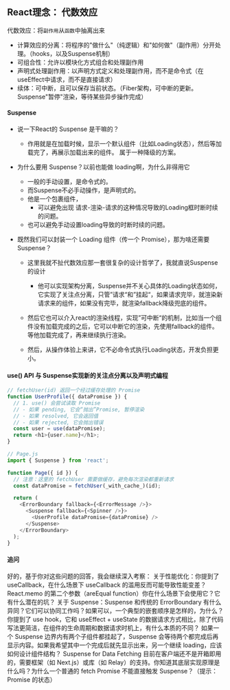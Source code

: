 
## React理念： 代数效应
代数效应：将`副作用`从`函数`中抽离出来
- 计算效应的分离：将程序的"做什么"（纯逻辑）和"如何做"（副作用）分开处理。（hooks，以及Suspense机制）
- 可组合性：允许以模块化方式组合和处理副作用
- 声明式处理副作用：以声明方式定义和处理副作用，而不是命令式（在useEffect中请求，而不是直接请求）
- 续体：可中断，且可以保存当前状态。（Fiber架构，可中断的更新。Suspense"暂停"渲染，等待某些异步操作完成）


#### Suspense

- 说一下React的 Suspense 是干嘛的？
    - 作用就是在加载时候，显示一个默认组件（比如Loading状态），然后等加载完了，再展示加载出来的组件。 属于一种降级的方案。
- 为什么要用 Suspense？以前也能做 loading啊，为什么非得用它
    - 一般的手动设置，是命令式的。
    - 而Suspense不必手动操作，是声明式的。
    - 他是一个包裹组件，
        - 可以避免出现 请求-渲染-请求的这种情况导致的Loading框时断时续的问题。
    - 也可以避免手动设置loading导致的时断时续的问题。

- 既然我们可以封装一个 Loading 组件（传一个 Promise），那为啥还需要 Suspense？
    - 这里我就不扯代数效应那一套很复杂的设计哲学了，我就直说Suspense的设计
        - 他可以实现架构分离，Suspense并不关心具体的Loading状态如何，它实现了关注点分离，只管”请求“和”挂起“，如果请求完毕，就渲染新请求来的组件，如果没有完毕，就渲染fallback降级兜底的组件。
    - 然后它也可以介入react的渲染线程，实现”可中断“的机制，比如当一个组件没有加载完成的之后，它可以中断它的渲染，先使用fallback的组件。等他加载完成了，再来继续执行渲染。

    - 然后，从操作体验上来讲，它不必命令式执行Loading状态，开发负担更小。

#### use() API 与 Suspense实现新的关注点分离以及声明式编程

```ts
// fetchUser(id) 返回一个经过缓存处理的 Promise
function UserProfile({ dataPromise }) {
  // 1. use() 会尝试读取 Promise
  // - 如果 pending, 它会“抛出”Promise, 暂停渲染
  // - 如果 resolved, 它会返回值
  // - 如果 rejected, 它会抛出错误
  const user = use(dataPromise);
  return <h1>{user.name}</h1>;
}

// Page.js
import { Suspense } from 'react';

function Page({ id }) {
  // 注意：这里的 fetchUser 需要做缓存，避免每次渲染都重新请求
  const dataPromise = fetchUser(_with_cache_)(id);

  return (
    <ErrorBoundary fallback={<ErrorMessage />}>
      <Suspense fallback={<Spinner />}>
        <UserProfile dataPromise={dataPromise} />
      </Suspense>
    </ErrorBoundary>
  );
}
```


#### 追问
好的，基于你对这些问题的回答，我会继续深入考察：
关于性能优化：你提到了 useCallback，在什么场景下 useCallback 的滥用反而可能导致性能变差？React.memo 的第二个参数（areEqual function）你在什么场景下会使用它？它有什么潜在的坑？
关于 Suspense：Suspense 和传统的 ErrorBoundary 有什么异同？它们可以协同工作吗？如果可以，一个典型的嵌套顺序是怎样的，为什么？
你提到了 use hook，它和 useEffect + useState 的数据请求方式相比，除了代码写法更简洁，在组件的生命周期和数据请求时机上，有什么本质的不同？
如果一个 Suspense 边界内有两个子组件都挂起了，Suspense 会等待两个都完成后再显示内容。如果我希望其中一个完成后就先显示出来，另一个继续 loading，应该如何设计组件结构？
Suspense for Data Fetching 目前在客户端还不是开箱即用的，需要框架（如 Next.js）或库（如 Relay）的支持。你知道其底层实现原理是什么吗？为什么一个普通的 fetch Promise 不能直接触发 Suspense？（提示：Promise 的状态）